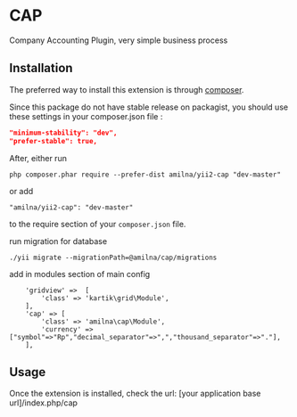CAP
===
Company Accounting Plugin, very simple business process

Installation
------------

The preferred way to install this extension is through [composer](http://getcomposer.org/download/).

Since this package do not have stable release on packagist, you should use these settings in your composer.json file :

```json
"minimum-stability": "dev",
"prefer-stable": true,
```
After, either run

```
php composer.phar require --prefer-dist amilna/yii2-cap "dev-master"
```

or add

```
"amilna/yii2-cap": "dev-master"
```

to the require section of your `composer.json` file.

run migration for database

```
./yii migrate --migrationPath=@amilna/cap/migrations
```

add in modules section of main config

```
	'gridview' =>  [
		'class' => 'kartik\grid\Module',
	],
	'cap' => [
		'class' => 'amilna\cap\Module',
		'currency' => ["symbol"=>"Rp","decimal_separator"=>",","thousand_separator"=>"."],
	],
```

Usage
-----

Once the extension is installed, check the url:
[your application base url]/index.php/cap

